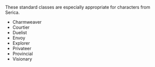 These standard classes are especially appropriate for characters from Serica.

  - Charmweaver
  - Courtier
  - Duelist
  - Envoy
  - Explorer
  - Privateer
  - Provincial
  - Visionary
